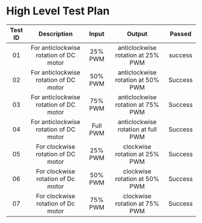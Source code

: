 # High Level Test Plan 

|Test ID| Description | Input | Output| Passed|
|:--:|:-------------:|:-----------------:|:------------------------:|:---------:|
|01|For anticlockwise rotation of DC motor | 25% PWM | anticlockwise rotation at 25% PWM | success | 
|02|For anticlockwise rotation of DC motor | 50% PWM | anticlockwise rotation at 50% PWM| Success |
|03|For anticlockwise rotation of DC motor | 75% PWM | anticlockwise rotation at 75% PWM | Success |
|04|For anticlockwise rotation of DC motor | Full PWM | anticlockwise rotation at full PWM | Success |
|05|For clockwise rotation of DC motor |    25% PWM | clockwise  rotation at 25% PWM | Success |
|06| For clockwise rotation of Dc motor | 50% PWM | clockwise  rotation at 50% PWM | Success|
|07| For clockwise rotation of Dc motor | 75% PWM |  clockwise  rotation at 75% PWM | Success|


